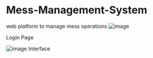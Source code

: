 # Mess-Management-System
web platform to manage mess operations
![image](https://github.com/user-attachments/assets/25da808b-d74f-4bd6-a87d-7fa38632da3d)

Login Page

![image](https://github.com/user-attachments/assets/6604614c-d0c6-41a9-ac68-e06a305df04f)
Interface
